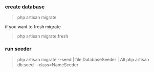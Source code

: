 ### create database

> php artisan migrate

if you want to fresh migrate 

> php artisan migrate:fresh


### run seeder

> php artisan migrate --seed | file DatabaseSeeder | All
> php artisan db:seed --class=NameSeeder



